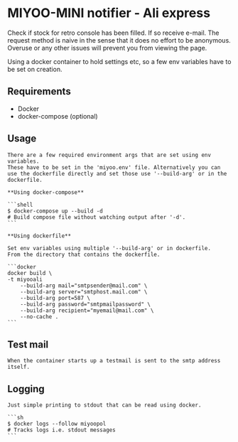 # MIYOO-MINI notifier - Ali express

Check if stock for retro console has been filled.
If so receive e-mail. The request method is naive in the sense that it
does no effort to be anonymous. Overuse or any other issues will prevent you from viewing the page.

Using a docker container to hold settings etc, so a few env variables have to be set on creation.

## Requirements

- Docker
- docker-compose (optional)

## Usage

    There are a few required environment args that are set using env variables.
    These have to be set in the 'miyoo.env' file. Alternatively you can
    use the dockerfile directly and set those use '--build-arg' or in the dockerfile.

    **Using docker-compose**

    ```shell
    $ docker-compose up --build -d
    # Build compose file without watching output after '-d'.
    ```

    **Using dockerfile**

    Set env variables using multiple '--build-arg' or in dockerfile.
    From the directory that contains the dockerfile.

    ```docker
    docker build \
    -t miyooali
        --build-arg mail="smtpsender@mail.com" \
        --build-arg server="smtphost.mail.com" \
        --build-arg port=587 \
        --build-arg password="smtpmailpassword" \
        --build-arg recipient="myemail@mail.com" \
        --no-cache .
    ```

## Test mail

    When the container starts up a testmail is sent to the smtp address itself.

## Logging

    Just simple printing to stdout that can be read using docker.
    
    ```sh
    $ docker logs --follow miyoopol
    # Tracks logs i.e. stdout messages
    ```
